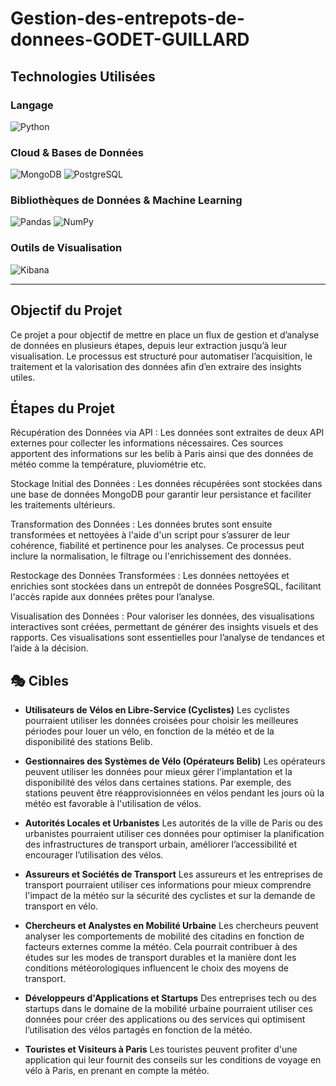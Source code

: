 # Gestion-des-entrepots-de-donnees-GODET-GUILLARD

## Technologies Utilisées

### Langage

![Python](https://img.shields.io/badge/Python-3.10.12-blue?logo=python&logoColor=white)


### Cloud & Bases de Données

![MongoDB](https://img.shields.io/badge/MongoDB-5.0-green?logo=mongodb&logoColor=white)
![PostgreSQL](https://img.shields.io/badge/PostgreSQL-14-blue?logo=postgresql&logoColor=white)


### Bibliothèques de Données & Machine Learning

![Pandas](https://img.shields.io/badge/Pandas-1.5.2-brightgreen?logo=pandas&logoColor=white)
![NumPy](https://img.shields.io/badge/NumPy-1.21.0-blue?logo=numpy&logoColor=white)

### Outils de Visualisation

![Kibana](https://img.shields.io/badge/Kibana-8.15.0-orange?logo=kibana&logoColor=white)

---

## Objectif du Projet

Ce projet a pour objectif de mettre en place un flux de gestion et d’analyse de données en plusieurs étapes, depuis leur extraction jusqu’à leur visualisation. Le processus est structuré pour automatiser l’acquisition, le traitement et la valorisation des données afin d’en extraire des insights utiles.

## Étapes du Projet

Récupération des Données via API :
    Les données sont extraites de deux API externes pour collecter les informations nécessaires. Ces sources apportent des informations sur les belib à Paris ainsi que des données de météo comme la température, pluviométrie etc.

Stockage Initial des Données :
    Les données récupérées sont stockées dans une base de données MongoDB pour garantir leur persistance et faciliter les traitements ultérieurs.

Transformation des Données :
    Les données brutes sont ensuite transformées et nettoyées à l'aide d'un script pour s’assurer de leur cohérence, fiabilité et pertinence pour les analyses. Ce processus peut inclure la normalisation, le filtrage ou l'enrichissement des données.

Restockage des Données Transformées :
    Les données nettoyées et enrichies sont stockées dans un entrepôt de données PosgreSQL, facilitant l'accès rapide aux données prêtes pour l’analyse.

Visualisation des Données :
    Pour valoriser les données, des visualisations interactives sont créées, permettant de générer des insights visuels et des rapports. Ces visualisations sont essentielles pour l’analyse de tendances et l’aide à la décision.


## 🎭 Cibles
- **Utilisateurs de Vélos en Libre-Service (Cyclistes)** Les cyclistes pourraient utiliser les données croisées pour choisir les meilleures périodes pour louer un vélo, en fonction de la météo et de la disponibilité des stations Belib.
  
- **Gestionnaires des Systèmes de Vélo (Opérateurs Belib)** Les opérateurs peuvent utiliser les données pour mieux gérer l'implantation et la disponibilité des vélos dans certaines stations. Par exemple, des stations peuvent être réapprovisionnées en vélos pendant les jours où la météo est favorable à l'utilisation de vélos.
   
- **Autorités Locales et Urbanistes** Les autorités de la ville de Paris ou des urbanistes pourraient utiliser ces données pour optimiser la planification des infrastructures de transport urbain, améliorer l’accessibilité et encourager l’utilisation des vélos.
   
- **Assureurs et Sociétés de Transport** Les assureurs et les entreprises de transport pourraient utiliser ces informations pour mieux comprendre l'impact de la météo sur la sécurité des cyclistes et sur la demande de transport en vélo.
   
- **Chercheurs et Analystes en Mobilité Urbaine** Les chercheurs peuvent analyser les comportements de mobilité des citadins en fonction de facteurs externes comme la météo. Cela pourrait contribuer à des études sur les modes de transport durables et la manière dont les conditions météorologiques influencent le choix des moyens de transport.
   
- **Développeurs d'Applications et Startups** Des entreprises tech ou des startups dans le domaine de la mobilité urbaine pourraient utiliser ces données pour créer des applications ou des services qui optimisent l’utilisation des vélos partagés en fonction de la météo.
   
- **Touristes et Visiteurs à Paris** Les touristes peuvent profiter d'une application qui leur fournit des conseils sur les conditions de voyage en vélo à Paris, en prenant en compte la météo.
  
